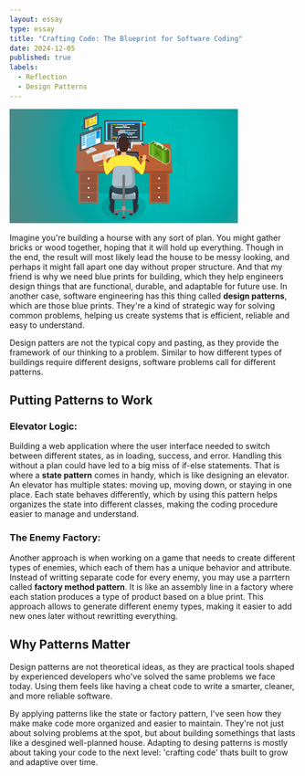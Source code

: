 ```yaml
---
layout: essay
type: essay
title: "Crafting Code: The Blueprint for Software Coding"
date: 2024-12-05
published: true
labels:
  - Reflection
  - Design Patterns  
---
```


<img width="400px" class="rounded float-start pe-4" src="../img/designPatterns.png">

Imagine you're building a hourse with any sort of plan. You might gather bricks or wood together, hoping that it will hold up everything. Though in the end, the result will most likely lead the house to be messy looking, and perhaps it might fall apart one day without proper structure. And that my friend is why we need blue prints for building, which they help engineers design things that are functional, durable, and adaptable for future use. In another case, software engineering has this thing called <b>design patterns</b>, which are those blue prints. They're a kind of strategic way for solving common problems, helping us create systems that is efficient, reliable and easy to understand. 

Design patters are not the typical copy and pasting, as they provide the framework of our thinking to a problem. Similar to how different types of buildings require different designs, software problems call for different patterns. 

## Putting Patterns to Work

### Elevator Logic: 
Building a web application where the user interface needed to switch between different states, as in loading, success, and error. Handling this without a plan could have led to a big miss of if-else statements. That is where a <b>state pattern</b> comes in handy, which is like designing an elevator. An elevator has multiple states: moving up, moving down, or staying in one place. Each state behaves differently, which by using this pattern helps organizes the state into different classes, making the coding procedure easier to manage and understand.

### The Enemy Factory: 
Another approach is when working on a game that needs to create different types of enemies, which each of them has a unique behavior and attribute. Instead of writting separate code for every enemy, you may use a parrtern called <b>factory method pattern</b>. It is like an assembly line in a factory where each station produces a type of product based on a blue print. This approach allows to generate different enemy types, making it easier to add new ones later without rewritting everything. 

## Why Patterns Matter 
Design patterns are not theoretical ideas, as they are practical tools shaped by experienced developers who've solved the same problems we face today. Using them feels like having a cheat code to write a smarter, cleaner, and more reliable software. 

By applying patterns like the state or factory pattern, I've seen how they make make code more organized and easier to maintain. They're not just about solving problems at the spot, but about building somethings that lasts like a desgined well-planned house. Adapting to desing patterns is mostly about taking your code to the next level: 'crafting code' thats built to grow and adaptive over time.

